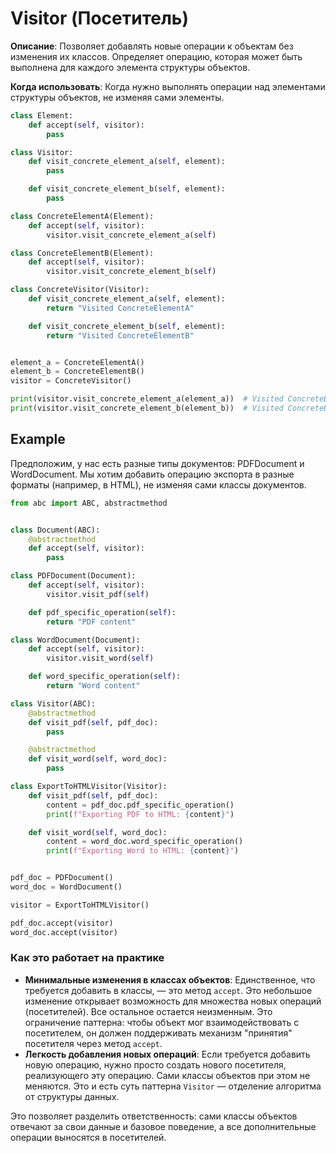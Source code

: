 # Visitor (Посетитель)

**Описание**: Позволяет добавлять новые операции к объектам без изменения их классов.
Определяет операцию, которая может быть выполнена для каждого элемента структуры объектов.

**Когда использовать**: Когда нужно выполнять операции над элементами структуры объектов, не изменяя сами элементы.

```python
class Element:
    def accept(self, visitor):
        pass

class Visitor:
    def visit_concrete_element_a(self, element):
        pass

    def visit_concrete_element_b(self, element):
        pass

class ConcreteElementA(Element):
    def accept(self, visitor):
        visitor.visit_concrete_element_a(self)

class ConcreteElementB(Element):
    def accept(self, visitor):
        visitor.visit_concrete_element_b(self)

class ConcreteVisitor(Visitor):
    def visit_concrete_element_a(self, element):
        return "Visited ConcreteElementA"

    def visit_concrete_element_b(self, element):
        return "Visited ConcreteElementB"


element_a = ConcreteElementA()
element_b = ConcreteElementB()
visitor = ConcreteVisitor()

print(visitor.visit_concrete_element_a(element_a))  # Visited ConcreteElementA
print(visitor.visit_concrete_element_b(element_b))  # Visited ConcreteElementB
```

## Example

Предположим, у нас есть разные типы документов: PDFDocument и WordDocument.
Мы хотим добавить операцию экспорта в разные форматы (например, в HTML), не изменяя сами классы документов.

```python
from abc import ABC, abstractmethod


class Document(ABC):
    @abstractmethod
    def accept(self, visitor):
        pass

class PDFDocument(Document):
    def accept(self, visitor):
        visitor.visit_pdf(self)

    def pdf_specific_operation(self):
        return "PDF content"

class WordDocument(Document):
    def accept(self, visitor):
        visitor.visit_word(self)

    def word_specific_operation(self):
        return "Word content"

class Visitor(ABC):
    @abstractmethod
    def visit_pdf(self, pdf_doc):
        pass

    @abstractmethod
    def visit_word(self, word_doc):
        pass

class ExportToHTMLVisitor(Visitor):
    def visit_pdf(self, pdf_doc):
        content = pdf_doc.pdf_specific_operation()
        print(f"Exporting PDF to HTML: {content}")

    def visit_word(self, word_doc):
        content = word_doc.word_specific_operation()
        print(f"Exporting Word to HTML: {content}")


pdf_doc = PDFDocument()
word_doc = WordDocument()

visitor = ExportToHTMLVisitor()

pdf_doc.accept(visitor)
word_doc.accept(visitor)
```


### Как это работает на практике

- **Минимальные изменения в классах объектов**: Единственное, что требуется добавить в классы, — это метод `accept`.
Это небольшое изменение открывает возможность для множества новых операций (посетителей). Все остальное остается неизменным.
Это ограничение паттерна: чтобы объект мог взаимодействовать с посетителем,
он должен поддерживать механизм "принятия" посетителя через метод `accept`.
- **Легкость добавления новых операций**: Если требуется добавить новую операцию, нужно просто создать нового посетителя,
реализующего эту операцию. Сами классы объектов при этом не меняются.
Это и есть суть паттерна `Visitor` — отделение алгоритма от структуры данных.

Это позволяет разделить ответственность: сами классы объектов отвечают за свои данные и базовое поведение,
а все дополнительные операции выносятся в посетителей.
